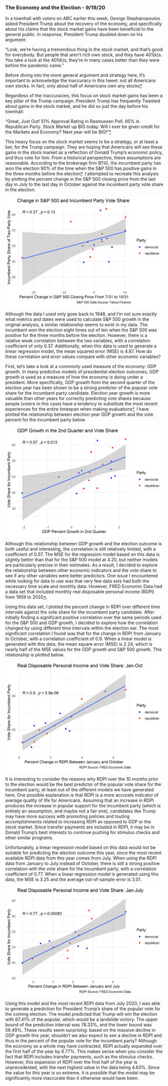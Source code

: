 ### The Economy and the Election - 9/19/20

In a townhall with voters on ABC earlier this week, George Stephanopoulos asked President Trump about the recovery of the economy, and specifically about his claims that the stock market gains have been beneficial to the general public. In response, President Trump doubled down on his argument:

“Look, we’re having a tremendous thing in the stock market, and that’s good for everybody. But people that aren’t rich own stock, and they have 401(k)s. You take a look at the 401(k)s, they’re in many cases better than they were before the pandemic came.”

Before diving into the more general argument and strategy here, it’s important to acknowledge the inaccuracy in this tweet: not all Americans own stocks. In fact, only about half of Americans own any stocks[*](https://nymag.com/intelligencer/2020/09/trump-town-hall-k-shaped-recovery-stocks-owned-by-everybody.html). 

Regardless of the inaccuracies, this focus on stock market gains has been a key pillar of the Trump campaign. President Trump has frequently Tweeted about gains in the stock market, and he did so just the day before his townhall:

“Great, Just Out! 51% Approval Rating in Rasmussen Poll. 95% in Republican Party. Stock Market up BIG today. Will I ever be given credit for the Markets and Economy? Next year will be BIG!”[*](https://twitter.com/realdonaldtrump/status/1305512070683619328)

This heavy focus on the stock market seems to be a strategy, or at least a bet, for the Trump campaign. They are hoping that Americans will see these gains in the stock market as a reflection of Donald Trump’s economic policy, and thus vote for him. From a historical perspective, these assumptions are reasonable. According to the brokerage firm BTIG, the incumbent party has won the election 90% of the time when the S&P 500 has positive gains in the three months before the election[*](https://www.wsj.com/articles/the-stock-market-is-a-strong-election-day-predictor-11599490800). I attempted to recreate this analysis by plotting the percent change in the S&P 500 closing price from the last day in July to the last day in October against the incumbent party vote share in the election.

![](../figures/sp_growth.png)

Although the data I used only goes back to 1948, and I’m not sure exactly what metrics and dates were used to calculate S&P 500 growth in the original analysis, a similar relationship seems to exist in my data. The incumbent won the election eight times out of ten when the S&P 500 was positive for the three months before the election. However, there is a relative weak correlation between the two variables, with a correlation coefficient of only 0.37. Additionally, when this data is used to generate a linear regression model, the mean squared error (MSE) is 4.87. How do these correlation and error values compare with other economic variables?

First, let’s take a look at a commonly used measure of the economy: GDP growth. In many predictive models of presidential election outcomes, GDP growth is used as a measure of how the economy is doing under a president. More specifically, GDP growth from the second quarter of the election year has been shown to be a strong predictor of the popular vote share for the incumbent party candidate. Election year growth is more valuable than other years for correctly predicting vote shares because people (voters in this case) have a tendency to substitute the most recent experiences for the entire timespan when making evaluations[*](https://hollis.harvard.edu/primo-explore/fulldisplay?docid=TN_cdi_gale_infotracacademiconefile_A354446646&context=PC&vid=HVD2&search_scope=everything&tab=everything&lang=en_US). I have plotted the relationship between election year GDP growth and the vote percent for the incumbent party below. 

![](../figures/gdp_growth.png)

Although this relationship between GDP growth and the election outcome is both useful and interesting, the correlation is still relatively limited, with a coefficient of 0.57. The MSE for the regression model based on this data is slightly better than that for the S&P 500 model at 4.20, but neither models are particularly precise in their estimates. As a result, I decided to explore the relationship between other economic indicators and the vote share to see if any other variables were better predictors. One issue I encountered while looking for data to use was that very few data sets had both the necessary time scale and monthly data. However, FRED Economic Data had a data set that included monthly real disposable personal income (RDPI) from 1959 to 2020[*](https://fred.stlouisfed.org/series/DSPIC96).

Using this data set, I plotted the percent change in RDPI over different time intervals against the vote share for the incumbent party candidate. After initially finding a significant positive correlation over the same periods used for the S&P 500 and GDP growth, I decided to explore how the correlation changed by using different time intervals within the election ear. The most significant correlation I found was that for the change in RDPI from January to October, with a correlation coefficient of 0.9. When a linear model is generated with this data, the mean square error (MSE) is 2.24, which is nearly half of the MSE values for the GDP growth and S&P 500 growth. This relationship is plotted below.

![](../figures/rdpi_oct.png)

It is interesting to consider the reasons why RDPI over the 10 months prior to the election would be the best predictor of the popular vote share for the incumbent party, at least out of the different models we have generated here. One possible explanation is that RDPI is a more accurate indicator of average quality of life for Americans. Assuming that an increase in RDPI produces the increase in popular support for the incumbent party (which is entirely an assumption, and maybe not a fair one), candidates like Trump may have more success with promoting policies and touting accomplishments related to increasing RDPI as opposed to GDP or the stock market. Since transfer payments are included in RDPI, it may be in Donald Trump’s best interests to continue pushing for stimulus checks and other similar programs.

Unfortunately, a linear regression model based on this data would not be suitable for predicting the election outcome this year, since the most recent available RDPI data from this year comes from July. When using the RDPI data from January to July instead of October, there is still a strong positive correlation with the vote share for the incumbent party, with a correlation coefficient of 0.77. When a linear regression model is generated using this data, the MSE is 3.25 and the average out-of-sample error is 3.01.

![](../figures/rdpi_july.png)

Using this model and the most recent RDPI data from July 2020, I was able to generate a prediction for President Trump’s share of the popular vote for the coming election. The model predicted that Trump will win the election with 67.41% of the popular, which would be a landslide victory. The upper bound of the prediction interval was 78.33%, and the lower bound was 56.49%. These results seem surprising: based on the massive decline in GDP growth this year, shouldn’t we also expect to see a decline in RDPI and thus in the percent of the popular vote for the incumbent party? Although the economy as a whole may have contracted, RDPI actually expanded over the first half of the year by 6.77%. This makes sense when you consider the fact that RDPI includes transfer payments, such as the stimulus checks. However, this expansion of RDPI over the first half of the year is unprecedented, with the next highest value in the data being 4.63%. Since the value for this year is so extreme, it is possible that the model may be significantly more inaccurate than it otherwise would have been. 

 


